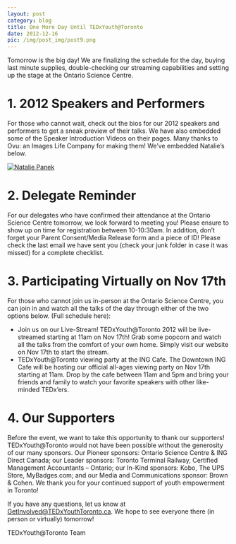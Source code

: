 ```yaml
---
layout: post
category: blog
title: One More Day Until TEDxYouth@Toronto
date: 2012-12-16
pic: /img/post_img/post9.png
---
```


Tomorrow is the big day!  We are finalizing the schedule for the day, buying last minute supplies, double-checking our streaming capabilities and setting up the stage at the Ontario Science Centre.


# 1. 2012 Speakers and Performers

For those who cannot wait, check out the bios for our 2012 speakers and performers to get a sneak preview of their talks.  We have also embedded some of the Speaker Introduction Videos on their pages.  Many thanks to Ovu: an Images Life Company for making them!  We’ve embedded Natalie’s below.

[![Natalie Panek](http://img.youtube.com/vi/https://youtu.be/xbHV3O1FqfI/0.jpg)](http://www.youtube.com/watch?v=https://youtu.be/xbHV3O1FqfI)

# 2. Delegate Reminder

For our delegates who have confirmed their attendance at the Ontario Science Centre tomorrow, we look forward to meeting you!  Please ensure to show up on time for registration between 10-10:30am.  In addition, don’t forget your Parent Consent/Media Release form and a piece of ID!  Please check the last email we have sent you (check your junk folder in case it was missed) for a complete checklist.


# 3. Participating Virtually on Nov 17th

For those who cannot join us in-person at the Ontario Science Centre, you can join in and watch all the talks of the day through either of the two options below.  (Full schedule here):

* Join us on our Live-Stream!  TEDxYouth@Toronto 2012 will be live-streamed starting at 11am on Nov 17th!  Grab some popcorn and watch all the talks from the comfort of your own home.  Simply visit our website on Nov 17th to start the stream.
* TEDxYouth@Toronto viewing party at the ING Cafe.  The Downtown ING Cafe will be hosting our official all-ages viewing party on Nov 17th starting at 11am.  Drop by the cafe between 11am and 5pm and bring your friends and family to watch your favorite speakers with other like-minded TEDx’ers.

# 4. Our Supporters

Before the event, we want to take this opportunity to thank our supporters!  TEDxYouth@Toronto would not have been possible without the generosity of our many sponsors.  Our Pioneer sponsors: Ontario Science Centre & ING Direct Canada; our Leader sponsors: Toronto Terminal Railway, Certified Management Accountants – Ontario; our In-Kind sponsors: Kobo, The UPS Store, MyBadges.com; and our Media and Communications sponsor: Brown & Cohen.  We thank you for your continued support of youth empowerment in Toronto!

If you have any questions, let us know at GetInvolved@TEDxYouthToronto.ca.  We hope to see everyone there (in person or virtually) tomorrow!

TEDxYouth@Toronto Team
